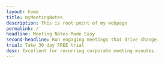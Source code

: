 ```yaml
---
layout: home
title: myMeetingNotes
description: This is root point of my webpage
permalink: /
headline: Meeting Notes Made Easy
second-headline: Run engaging meetings that drive change.
trial: Take 30 day FREE trial
desc: Excellent for recurring corporate meeting minutes.
---
```

